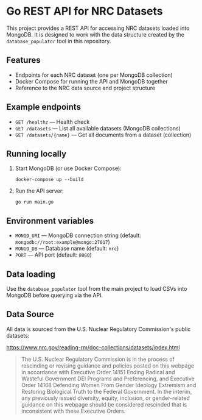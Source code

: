 # Go REST API for NRC Datasets

This project provides a REST API for accessing NRC datasets loaded into MongoDB. It is designed to work with the data structure created by the `database_populator` tool in this repository.

## Features
- Endpoints for each NRC dataset (one per MongoDB collection)
- Docker Compose for running the API and MongoDB together
- Reference to the NRC data source and project structure

## Example endpoints

- `GET /healthz` — Health check
- `GET /datasets` — List all available datasets (MongoDB collections)
- `GET /datasets/{name}` — Get all documents from a dataset (collection)

## Running locally

1. Start MongoDB (or use Docker Compose):
   ```
   docker-compose up --build
   ```
2. Run the API server:
   ```
   go run main.go
   ```

## Environment variables

- `MONGO_URI` — MongoDB connection string (default: `mongodb://root:example@mongo:27017`)
- `MONGO_DB` — Database name (default: `nrc`)
- `PORT` — API port (default: `8080`)

## Data loading

Use the `database_populator` tool from the main project to load CSVs into MongoDB before querying via the API.

## Data Source

All data is sourced from the U.S. Nuclear Regulatory Commission's public datasets:

https://www.nrc.gov/reading-rm/doc-collections/datasets/index.html

> The U.S. Nuclear Regulatory Commission is in the process of rescinding or revising guidance and policies posted on this webpage in accordance with Executive Order 14151 Ending Radical and Wasteful Government DEI Programs and Preferencing, and Executive Order 14168 Defending Women From Gender Ideology Extremism and Restoring Biological Truth to the Federal Government. In the interim, any previously issued diversity, equity, inclusion, or gender-related guidance on this webpage should be considered rescinded that is inconsistent with these Executive Orders.
